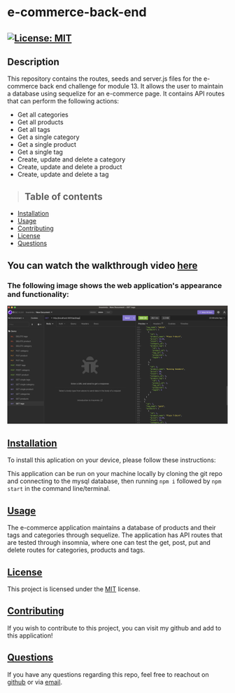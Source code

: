 # e-commerce-back-end

## [![License: MIT](https://img.shields.io/badge/License-MIT-yellow.svg)](https://opensource.org/licenses/MIT)

## Description
This repository contains the routes, seeds and server.js files for the e-commerce back end challenge for module 13. It allows the user to maintain a database using sequelize for an e-commerce page. It contains API routes that can perform the following actions:
- Get all categories
- Get all products
- Get all tags
- Get a single category
- Get a single product
- Get a single tag
- Create, update and delete a category
- Create, update and delete a product
- Create, update and delete a tag


>## Table of contents

- [Installation](#installation)
- [Usage](#usage)
- [Contributing](#contributing)
- [License](#license)
- [Questions](#questions)

## You can watch the walkthrough video [here](https://drive.google.com/file/d/1b7_1aejFcDff0kxAufPnlvzea8T3Id8w/view)

### The following image shows the web application's appearance and functionality:

![screenshot](https://github.com/rashida53/e-commerce-back-end/blob/main/e-commerce.png?raw=true)

## [**Installation**](#table-of-contents)

To install this aplication on your device, please follow these instructions:

This application can be run on your machine locally by cloning the git repo and connecting to the mysql database, then running `npm i` followed by `npm start` in the command line/terminal.


## [**Usage**](#table-of-contents)
The e-commerce application maintains a database of products and their tags and categories through sequelize. The application has API routes that are tested through insomnia, where one can test the get, post, put and delete routes for categories, products and tags.


## [**License**](#table-of-contents)
This project is licensed under the [MIT](https://opensource.org/licenses/MIT) license.

## [**Contributing**](#table-of-contents)
If you wish to contribute to this project, you can visit my github and add to this application!


## [**Questions**](#table-of-contents)

If you have any questions regarding this repo, feel free to reachout on [github](https://github.com/rashida53) or via [email](rashidamk21@gmail.com).


